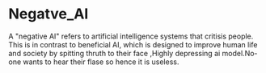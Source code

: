 # Negatve_AI
A "negative AI" refers to artificial intelligence systems that critisis people. This is in contrast to beneficial AI, which is designed to improve human life and society by spitting thruth to their face ,Highly depressing ai model.No-one wants to hear their flase so hence it is useless.
